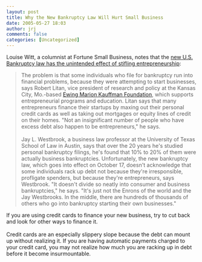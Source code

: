 ```yaml
---
layout: post
title: Why the New Bankruptcy Law Will Hurt Small Business
date: 2005-05-27 18:03
author: jrj
comments: false
categories: [Uncategorized]
---
```

Louise Witt, a columnist at Fortune Small Business, notes that the <a href="http://www.fortune.com/fortune/smallbusiness/answercentral/0,15704,1059930,00.html">new U.S. Bankruptcy law has the unintended effect of stifling entrepreneurship</a>:<blockquote>The problem is that some individuals who file for bankruptcy run into financial problems, because they were attempting to start businesses, says Robert Litan, vice president of research and policy at the Kansas City, Mo.-based <a href="http://www.kauffman.org/">Ewing Marion Kauffman Foundation</a>, which supports entrepreneurial programs and education. Litan says that many entrepreneurs finance their startups by maxing out their personal credit cards as well as taking out mortgages or equity lines of credit on their homes. "Not an insignificant number of people who have excess debt also happen to be entrepreneurs," he says.<br /><br />Jay L. Westbrook, a business law professor at the University of Texas School of Law in Austin, says that over the 20 years he's studied personal bankruptcy filings, he's found that 10% to 20% of them were actually business bankruptcies. Unfortunately, the new bankruptcy law, which goes into effect on October 17, doesn't acknowledge that some individuals rack up debt not because they're irresponsible, profligate spenders, but because they're entrepreneurs, says Westbrook. "It doesn't divide so neatly into consumer and business bankruptcies," he says. "It's just not the Enrons of the world and the Jay Westbrooks. In the middle, there are hundreds of thousands of others who go into bankruptcy starting their own businesses."</blockquote>If you are using credit cards to finance your new business, try to cut back and look for other ways to finance it. <br /><br />Credit cards are an especially slippery slope because the debt can mount up without realizing it. If you are having automatic payments charged to your credit card, you may not realize how much you are racking up in debt before it become insurmountable.
